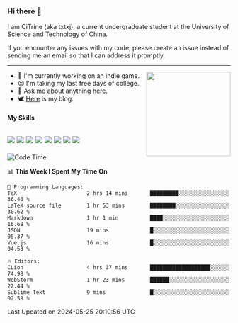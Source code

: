 ### Hi there 👋

I am CiTrine (aka txtxj), a current undergraduate student at the University of Science and Technology of China.

If you encounter any issues with my code, please create an issue instead of sending me an email so that I can address it promptly.

---

<img align="right" height="190" src="http://github-profile-summary-cards.vercel.app/api/cards/stats?username=txtxj&theme=vue">

- 🌱 I'm currently working on an indie game.
- 😉 I'm taking my last free days of college.
- 💬 Ask me about anything [here](https://github.com/txtxj/txtxj/issues).
- 🕊️ [Here](https://txtxj.top) is my blog.

#### My Skills

![](https://img.shields.io/badge/Unity-000000?logo=unity&logoColor=fff)
![](https://img.shields.io/badge/C%23-239120?logo=csharp&logoColor=fff)
![](https://img.shields.io/badge/Python-3e74a2?logo=python&logoColor=fff)
![](https://img.shields.io/badge/C++-65318e?logo=cplusplus&logoColor=fff)
![](https://img.shields.io/badge/C-5654a2?logo=c&logoColor=fff)
![](https://img.shields.io/badge/Vue-4FC08D?logo=vuedotjs&logoColor=fff)
![](https://img.shields.io/badge/Blender-f5792a?logo=blender&logoColor=fff)
![](https://img.shields.io/badge/MS%20SQL-cc2927?logo=microsoftsqlserver&logoColor=fff)
---

<!--START_SECTION:waka-->
![Code Time](http://img.shields.io/badge/Code%20Time-1%2C824%20hrs%2039%20mins-blue)

📊 **This Week I Spent My Time On** 

```text
💬 Programming Languages: 
TeX                      2 hrs 14 mins       █████████░░░░░░░░░░░░░░░░   36.46 % 
LaTeX source file        1 hr 53 mins        ████████░░░░░░░░░░░░░░░░░   30.62 % 
Markdown                 1 hr 1 min          ████░░░░░░░░░░░░░░░░░░░░░   16.68 % 
JSON                     19 mins             █░░░░░░░░░░░░░░░░░░░░░░░░   05.37 % 
Vue.js                   16 mins             █░░░░░░░░░░░░░░░░░░░░░░░░   04.53 % 

🔥 Editors: 
CLion                    4 hrs 37 mins       ███████████████████░░░░░░   74.98 % 
WebStorm                 1 hr 23 mins        ██████░░░░░░░░░░░░░░░░░░░   22.44 % 
Sublime Text             9 mins              █░░░░░░░░░░░░░░░░░░░░░░░░   02.58 % 
```


 Last Updated on 2024-05-25 20:10:56 UTC
<!--END_SECTION:waka-->
